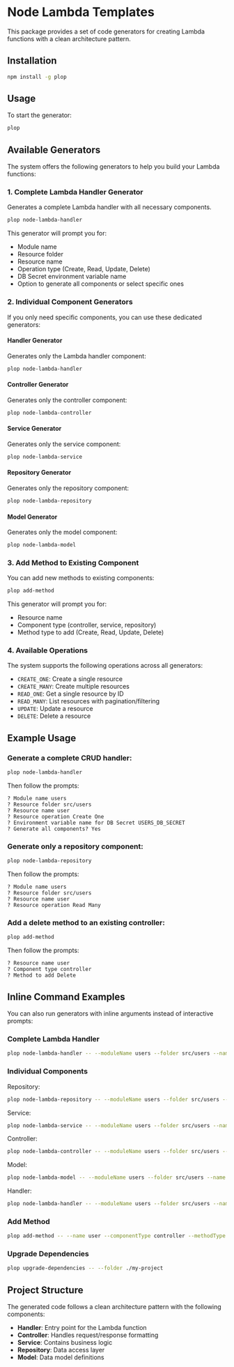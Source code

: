 # Node Lambda Templates

This package provides a set of code generators for creating Lambda functions with a clean architecture pattern.

## Installation

```bash
npm install -g plop
```

## Usage

To start the generator:

```bash
plop
```

## Available Generators

The system offers the following generators to help you build your Lambda functions:

### 1. Complete Lambda Handler Generator

Generates a complete Lambda handler with all necessary components.

```bash
plop node-lambda-handler
```

This generator will prompt you for:
- Module name
- Resource folder
- Resource name
- Operation type (Create, Read, Update, Delete)
- DB Secret environment variable name
- Option to generate all components or select specific ones

### 2. Individual Component Generators

If you only need specific components, you can use these dedicated generators:

#### Handler Generator

Generates only the Lambda handler component:

```bash
plop node-lambda-handler
```

#### Controller Generator

Generates only the controller component:

```bash
plop node-lambda-controller
```

#### Service Generator

Generates only the service component:

```bash
plop node-lambda-service
```

#### Repository Generator

Generates only the repository component:

```bash
plop node-lambda-repository
```

#### Model Generator

Generates only the model component:

```bash
plop node-lambda-model
```

### 3. Add Method to Existing Component

You can add new methods to existing components:

```bash
plop add-method
```

This generator will prompt you for:
- Resource name
- Component type (controller, service, repository)
- Method type to add (Create, Read, Update, Delete)

### 4. Available Operations

The system supports the following operations across all generators:

- `CREATE_ONE`: Create a single resource
- `CREATE_MANY`: Create multiple resources
- `READ_ONE`: Get a single resource by ID
- `READ_MANY`: List resources with pagination/filtering
- `UPDATE`: Update a resource
- `DELETE`: Delete a resource

## Example Usage

### Generate a complete CRUD handler:

```bash
plop node-lambda-handler
```

Then follow the prompts:
```
? Module name users
? Resource folder src/users
? Resource name user
? Resource operation Create One
? Environment variable name for DB Secret USERS_DB_SECRET
? Generate all components? Yes
```

### Generate only a repository component:

```bash
plop node-lambda-repository
```

Then follow the prompts:
```
? Module name users
? Resource folder src/users
? Resource name user
? Resource operation Read Many
```

### Add a delete method to an existing controller:

```bash
plop add-method
```

Then follow the prompts:
```
? Resource name user
? Component type controller
? Method to add Delete
```

## Inline Command Examples

You can also run generators with inline arguments instead of interactive prompts:

### Complete Lambda Handler

```bash
plop node-lambda-handler -- --moduleName users --folder src/users --name user --operation "Create One" --nameSecretDb USERS_DB_SECRET --generateAll true
```

### Individual Components

Repository:
```bash
plop node-lambda-repository -- --moduleName users --folder src/users --name user --operation "Read Many"
```

Service:
```bash
plop node-lambda-service -- --moduleName users --folder src/users --name user --operation "Create One"
```

Controller:
```bash
plop node-lambda-controller -- --moduleName users --folder src/users --name user --operation "Update"
```

Model:
```bash
plop node-lambda-model -- --moduleName users --folder src/users --name user --operation "Delete"
```

Handler:
```bash
plop node-lambda-handler -- --moduleName users --folder src/users --name user --operation "Read One" --nameSecretDb USERS_DB_SECRET
```

### Add Method

```bash
plop add-method -- --name user --componentType controller --methodType "Delete"
```

### Upgrade Dependencies

```bash
plop upgrade-dependencies -- --folder ./my-project
```

## Project Structure

The generated code follows a clean architecture pattern with the following components:

- **Handler**: Entry point for the Lambda function
- **Controller**: Handles request/response formatting
- **Service**: Contains business logic
- **Repository**: Data access layer
- **Model**: Data model definitions
